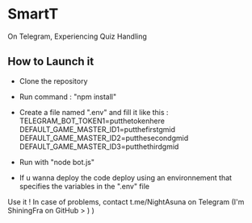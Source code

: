 # SmartT
On Telegram, Experiencing Quiz Handling


## How to Launch it
- Clone the repository
- Run command : "npm install"
- Create a file named ".env" and fill it like this : 
 	TELEGRAM_BOT_TOKEN1=putthetokenhere
	 DEFAULT_GAME_MASTER_ID1=putthefirstgmid
	 DEFAULT_GAME_MASTER_ID2=putthesecondgmid
	 DEFAULT_GAME_MASTER_ID3=putthethirdgmid
	
- Run with "node bot.js"

- If u wanna deploy the code deploy using an environnement that specifies the variables in the ".env" file


Use it ! In case of problems, contact t.me/NightAsuna on Telegram (I'm ShiningFra on GitHub > ) )